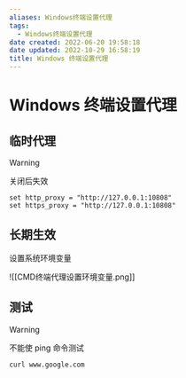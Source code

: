 ```yaml
---
aliases: Windows终端设置代理
tags:
  - Windows终端设置代理
date created: 2022-06-20 19:58:18
date updated: 2022-10-29 16:58:19
title: Windows 终端设置代理
---
```


# Windows 终端设置代理

## 临时代理

> [!warning]
> 关闭后失效

```shell
set http_proxy = "http://127.0.0.1:10808"
set https_proxy = "http://127.0.0.1:10808"
```

## 长期生效

设置系统环境变量

![[CMD终端代理设置环境变量.png]]

## 测试

> [!warning]
> 不能使 ping 命令测试

```sehll
curl www.google.com
```
